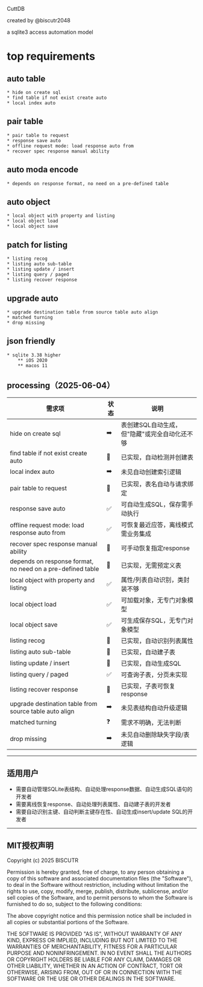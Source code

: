 
CuttDB

created by @biscutr2048

a sqlite3 access automation model

# top requirements

## auto table
    * hide on create sql
    * find table if not exist create auto
    * local index auto
    
## pair table
    * pair table to request
    * response save auto
    * offline request mode: load response auto from 
    * recover spec response manual ability

## auto moda encode
    * depends on response format, no need on a pre-defined table

## auto object
    * local object with property and listing
    * local object load
    * local object save

## patch for listing
    * listing recog
    * listing auto sub-table
    * listing update / insert
    * listing query / paged
    * listing recover response

## upgrade auto
    * upgrade destination table from source table auto align
    * matched turning
    * drop missing

## json friendly
    * sqlite 3.38 higher
        ** iOS 2020
        ** macos 11


## processing（2025-06-04）

| 需求项 | 状态 | 说明 |
|---|---|---|
| hide on create sql | ➡️ | 表创建SQL自动生成，但"隐藏"或完全自动化还不够 |
| find table if not exist create auto | 💯 | 已实现，自动检测并创建表 |
| local index auto | ➡️ | 未见自动创建索引逻辑 |
| pair table to request | 💯 | 已实现，表名自动与请求绑定 |
| response save auto | ✅ | 可自动生成SQL，保存需手动执行 |
| offline request mode: load response auto from | ✅ | 可恢复最近应答，离线模式需业务集成 |
| recover spec response manual ability | 💯 | 可手动恢复指定response |
| depends on response format, no need on a pre-defined table | 💯 | 已实现，无需预定义表 |
| local object with property and listing | ✅ | 属性/列表自动识别，类封装不够 |
| local object load | ✅ | 可加载对象，无专门对象模型 |
| local object save | ✅ | 可生成保存SQL，无专门对象模型 |
| listing recog | 💯 | 已实现，自动识别列表属性 |
| listing auto sub-table | 💯 | 已实现，自动建子表 |
| listing update / insert | 💯 | 已实现，自动生成SQL |
| listing query / paged | ✅ | 可查询子表，分页未实现 |
| listing recover response | 💯 | 已实现，子表可恢复response |
| upgrade destination table from source table auto align | ➡️ | 未见表结构自动升级逻辑 |
| matched turning | ❓ | 需求不明确，无法判断 |
| drop missing | ➡️ | 未见自动删除缺失字段/表逻辑 |

---


## 适用用户

- 需要自动管理SQLite表结构、自动处理response数据、自动生成SQL语句的开发者
- 需要离线恢复response、自动处理列表属性、自动建子表的开发者
- 需要自动识别主键、自动判断主键存在性、自动生成insert/update SQL的开发者

---


## MIT授权声明

Copyright (c) 2025 BISCUTR

Permission is hereby granted, free of charge, to any person obtaining a copy of this software and associated documentation files (the "Software"), to deal in the Software without restriction, including without limitation the rights to use, copy, modify, merge, publish, distribute, sublicense, and/or sell copies of the Software, and to permit persons to whom the Software is furnished to do so, subject to the following conditions:

The above copyright notice and this permission notice shall be included in all copies or substantial portions of the Software.

THE SOFTWARE IS PROVIDED "AS IS", WITHOUT WARRANTY OF ANY KIND, EXPRESS OR IMPLIED, INCLUDING BUT NOT LIMITED TO THE WARRANTIES OF MERCHANTABILITY, FITNESS FOR A PARTICULAR PURPOSE AND NONINFRINGEMENT. IN NO EVENT SHALL THE AUTHORS OR COPYRIGHT HOLDERS BE LIABLE FOR ANY CLAIM, DAMAGES OR OTHER LIABILITY, WHETHER IN AN ACTION OF CONTRACT, TORT OR OTHERWISE, ARISING FROM, OUT OF OR IN CONNECTION WITH THE SOFTWARE OR THE USE OR OTHER DEALINGS IN THE SOFTWARE. 
